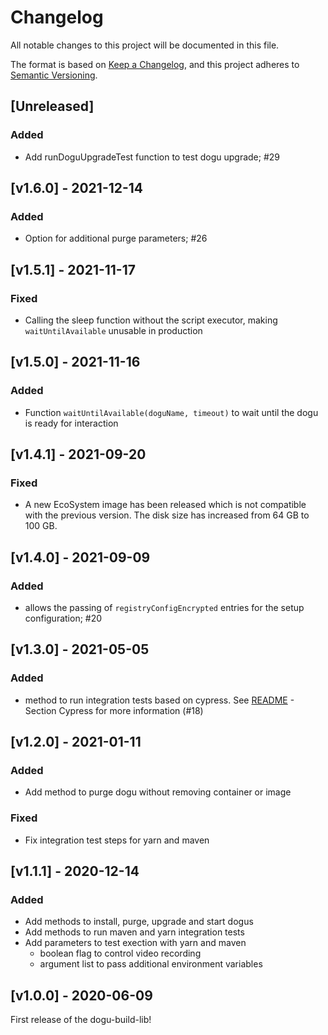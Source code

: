 # Changelog
All notable changes to this project will be documented in this file.

The format is based on [Keep a Changelog](https://keepachangelog.com/en/1.0.0/),
and this project adheres to [Semantic Versioning](https://semver.org/spec/v2.0.0.html).

## [Unreleased]
### Added
- Add runDoguUpgradeTest function to test dogu upgrade; #29

## [v1.6.0] - 2021-12-14
### Added
- Option for additional purge parameters; #26

## [v1.5.1] - 2021-11-17
### Fixed
- Calling the sleep function without the script executor, making `waitUntilAvailable` unusable in production

## [v1.5.0] - 2021-11-16
### Added
- Function `waitUntilAvailable(doguName, timeout)` to wait until the dogu is ready for interaction

## [v1.4.1] - 2021-09-20
### Fixed
- A new EcoSystem image has been released which is not compatible with the previous version.
  The disk size has increased from 64 GB to 100 GB.

## [v1.4.0] - 2021-09-09
### Added
- allows the passing of `registryConfigEncrypted` entries for the setup configuration; #20

## [v1.3.0] - 2021-05-05
### Added
- method to run integration tests based on cypress. See [README](README.md) - Section Cypress for more information (#18)

## [v1.2.0] - 2021-01-11
### Added
- Add method to purge dogu without removing container or image
  
### Fixed
- Fix integration test steps for yarn and maven

## [v1.1.1] - 2020-12-14
### Added
- Add methods to install, purge, upgrade and start dogus
- Add methods to run maven and yarn integration tests
- Add parameters to test exection with yarn and maven
  - boolean flag to control video recording
  - argument list to pass additional environment variables

## [v1.0.0] - 2020-06-09
First release of the dogu-build-lib!
